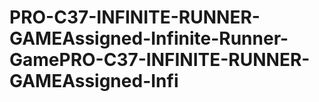 # PRO-C37-INFINITE-RUNNER-GAMEAssigned-Infinite-Runner-GamePRO-C37-INFINITE-RUNNER-GAMEAssigned-Infi